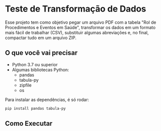 # Teste de Transformação de Dados

Esse projeto tem como objetivo pegar um arquivo PDF com a tabela "Rol de Procedimentos e Eventos em Saúde", transformar os dados em um formato mais fácil de trabalhar (CSV), substituir algumas abreviações e, no final, compactar tudo em um arquivo ZIP.

## O que você vai precisar

- Python 3.7 ou superior
- Algumas bibliotecas Python:
  - pandas
  - tabula-py
  - zipfile
  - os

Para instalar as dependências, é só rodar:

```bash
pip install pandas tabula-py
``` 
## Como Executar